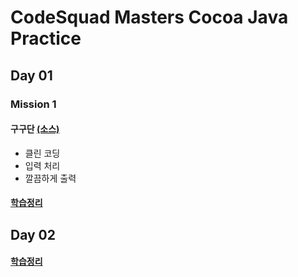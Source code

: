<h1>CodeSquad Masters Cocoa Java Practice</h1>

<h2>Day 01</h2>
<h3>Mission 1</h3>
<h4>구구단 <a href="https://github.com/ehdrhelr/codesquad-cocoa-java/blob/master/src/day01/Gugudan.java">(소스)</a></h4>
<ul>
<li>클린 코딩</li>
<li>입력 처리</li>
<li>깔끔하게 출력</li>
</ul>

<h4><a href="https://github.com/ehdrhelr/codesquad-cocoa-java/blob/master/src/day01/Summary.md">학습정리</a></h4>

<h2>Day 02</h2>

<h4><a href="https://www.notion.so/day02-b5c7d3b0fa2846d2a5214550f0d43093">학습정리</a><h4>